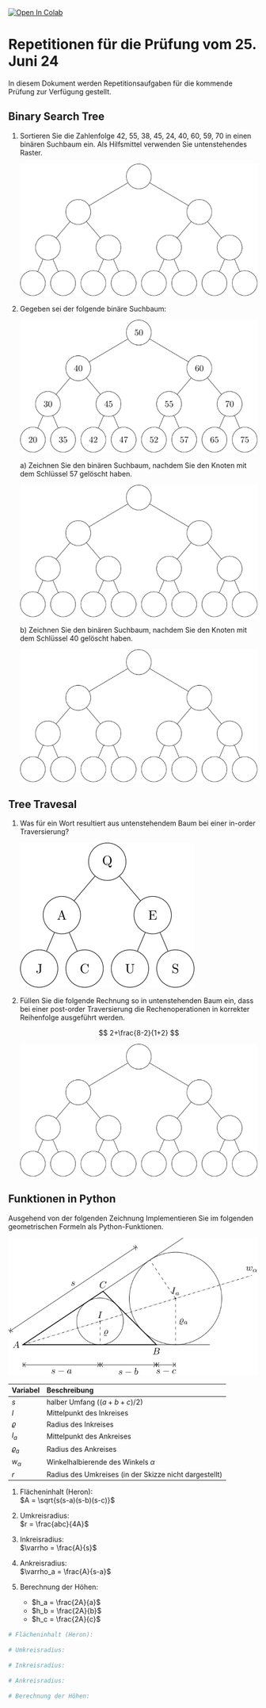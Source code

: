 <a target="_blank" href="https://colab.research.google.com/github/I-gW-23-27/Skript/blob/main/docs/240618/repetitionen.ipynb">
  <img src="https://colab.research.google.com/assets/colab-badge.svg" alt="Open In Colab"/>
</a>

# Repetitionen für die Prüfung vom 25. Juni 24

In diesem Dokument werden Repetitionsaufgaben für die kommende Prüfung
zur Verfügung gestellt.

## Binary Search Tree

1. Sortieren Sie die Zahlenfolge 42, 55, 38, 45, 24, 40, 60, 59, 70 in
   einen binären Suchbaum ein. Als Hilfsmittel verwenden Sie
   untenstehendes Raster.

   ![Leerer Binärbaum](./images/empty_tree.svg)

2. Gegeben sei der folgende binäre Suchbaum:
   
   ![Beispiel binärer Suchbaum](./images/full_tree.svg)

   a) Zeichnen Sie den binären Suchbaum, nachdem Sie den Knoten mit dem
   Schlüssel 57 gelöscht haben.

   ![Leerer Binärbaum](./images/empty_tree.svg)

   b) Zeichnen Sie den binären Suchbaum, nachdem Sie den Knoten mit dem
   Schlüssel 40 gelöscht haben.

   ![Leerer Binärbaum](./images/empty_tree.svg)

## Tree Travesal

1. Was für ein Wort resultiert aus untenstehendem Baum bei einer
   in-order Traversierung?

   ![In-order Traversal](./images/jacques_tree.svg)

2. Füllen Sie die folgende Rechnung so in untenstehenden Baum ein, dass
   bei einer post-order Traversierung die Rechenoperationen in korrekter
   Reihenfolge ausgeführt werden.

   $$
   2+\frac{8-2}{1+2}
   $$

   ![Leerer Baum](./images/empty_tree.svg)

## Funktionen in Python

Ausgehend von der folgenden Zeichnung Implementieren Sie im folgenden geometrischen Formeln als
Python-Funktionen.

![Dreiecksskizze](./images/triangle.svg)

| Variabel | Beschreibung |
| :--- | :--- |
| $s$ | halber Umfang ($(a+b+c)/2$) |
| $I$ | Mittelpunkt des Inkreises |
| $\varrho$ | Radius des Inkreises |
| $I_a$ | Mittelpunkt des Ankreises |
| $\varrho_a$ | Radius des Ankreises |
| $w_{\alpha}$ | Winkelhalbierende des Winkels $\alpha$ |
| $r$ | Radius des Umkreises (in der Skizze nicht dargestellt) |



1. Flächeninhalt (Heron):  
   $A = \sqrt{s(s-a)(s-b)(s-c)}$

2. Umkreisradius:  
   $r = \frac{abc}{4A}$

3. Inkreisradius:  
   $\varrho = \frac{A}{s}$

4. Ankreisradius:  
   $\varrho_a = \frac{A}{s-a}$

5. Berechnung der Höhen:  
   * $h_a = \frac{2A}{a}$
   * $h_b = \frac{2A}{b}$
   * $h_c = \frac{2A}{c}$


```python
# Flächeninhalt (Heron): 
```


```python
# Umkreisradius:
```


```python
# Inkreisradius:
```


```python
# Ankreisradius:
```


```python
# Berechnung der Höhen:
```

